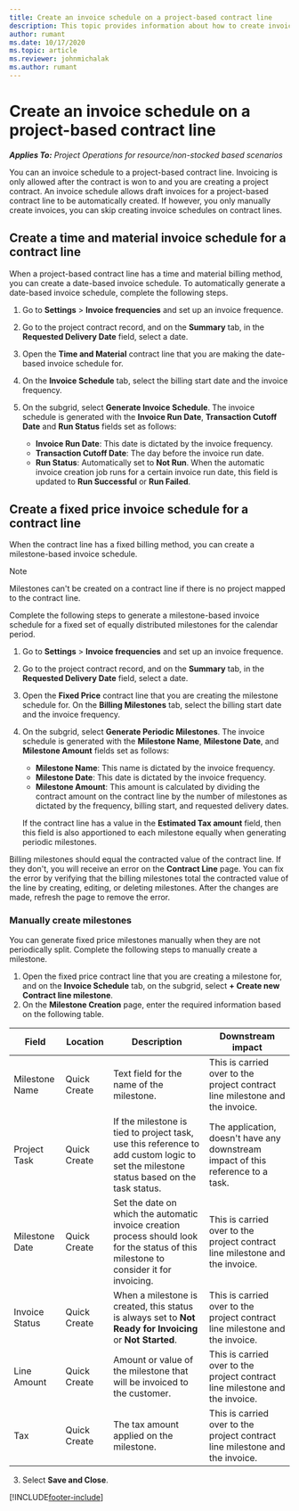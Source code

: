 ```yaml
---
title: Create an invoice schedule on a project-based contract line
description: This topic provides information about how to create invoice schedules and milestones on contract lines. 
author: rumant
ms.date: 10/17/2020
ms.topic: article
ms.reviewer: johnmichalak
ms.author: rumant
---
```


# Create an invoice schedule on a project-based contract line 

_**Applies To:** Project Operations for resource/non-stocked based scenarios_

You can an invoice schedule to a  project-based contract line. Invoicing is only allowed after the contract is won to and you are creating a project contract. An invoice schedule allows draft invoices for a project-based contract line to be automatically created. If however, you only manually create invoices, you can skip creating invoice schedules on contract lines.

## Create a time and material invoice schedule for a contract line

When a project-based contract line has a time and material billing method, you can create a date-based invoice schedule. To automatically generate a date-based invoice schedule, complete the following steps.

1. Go to **Settings** > **Invoice frequencies** and set up an invoice frequence.
2. Go to the project contract record, and on the **Summary** tab, in the **Requested Delivery Date** field, select a date.
3. Open the **Time and Material** contract line that you are making the date-based invoice schedule for. 
4. On the **Invoice Schedule** tab, select the billing start date and the invoice frequency.
5. On the subgrid, select **Generate Invoice Schedule**. The invoice schedule is generated with the **Invoice Run Date**, **Transaction Cutoff Date** and **Run Status** fields set as follows:

    - **Invoice Run Date**: This date is dictated by the invoice frequency.
    - **Transaction Cutoff Date**: The day before the invoice run date.
    - **Run Status**: Automatically set to **Not Run**. When the automatic invoice creation job runs for a certain invoice run date, this field is updated to **Run Successful** or **Run Failed**.

## Create a fixed price invoice schedule for a contract line

When the contract line has a fixed billing method, you can create a milestone-based invoice schedule. 

> [!NOTE]
> Milestones can't be created on a contract line if there is no project mapped to the contract line.

Complete the following steps to generate a milestone-based invoice schedule for a fixed set of equally distributed milestones for the calendar period.

1. Go to **Settings** > **Invoice frequencies** and set up an invoice frequence.
2. Go to the project contract record, and on the **Summary** tab, in the **Requested Delivery Date** field, select a date.
3. Open the **Fixed Price** contract line that you are creating the milestone schedule for. On the **Billing Milestones** tab, select the billing start date and the invoice frequency. 
4. On the subgrid, select **Generate Periodic Milestones**. The  invoice schedule is generated with the **Milestone Name**, **Milestone Date**, and **Milestone Amount** fields set as follows:

    - **Milestone Name**: This name is dictated by the invoice frequency.
    - **Milestone Date**: This date is dictated by the invoice frequency.
    - **Milestone Amount**: This amount is calculated by dividing the contract amount on the contract line by the number of milestones as dictated by the frequency, billing start, and requested delivery dates.

    If the contract line has a value in the **Estimated Tax amount** field, then this field is also apportioned to each milestone equally when generating periodic milestones.

Billing milestones should equal the contracted value of the contract line. If they don't, you will receive an  error on the **Contract Line** page. You can fix the error by verifying that the billing milestones total the contracted value of the line by creating, editing, or deleting milestones. After the changes are made, refresh the page to remove the error.

### Manually create milestones

You can generate fixed price milestones manually when they are not periodically split. Complete the following steps to manually create a milestone.

1. Open the fixed price contract line that you are creating a milestone for, and on the **Invoice Schedule** tab, on the subgrid, select **+ Create new Contract line milestone**. 
2. On the **Milestone Creation** page, enter the required information based on the following table.

| Field | Location | Description | Downstream impact |
| --- | --- | --- | --- |
| Milestone Name | Quick Create | Text field for the name of the milestone. | This is carried over to the project contract line milestone and the invoice. |
| Project Task | Quick Create | If the milestone is tied to project task, use this reference to add custom logic to set the milestone status based on the task status. | The application, doesn't have any downstream impact of this reference to a task. |
| Milestone Date | Quick Create | Set the date on which the automatic invoice creation process should look for the status of this milestone to consider it for invoicing. | This is carried over to the project contract line milestone and the invoice. |
| Invoice Status | Quick Create | When a milestone is created, this status is always set to **Not Ready for Invoicing** or **Not Started**. | This is carried over to the project contract line milestone and the invoice. |
| Line Amount | Quick Create | Amount or value of the milestone that will be invoiced to the customer. | This is carried over to the project contract line milestone and the invoice. |
| Tax | Quick Create | The tax amount applied on the milestone. | This is carried over to the project contract line milestone and the invoice. |

3. Select **Save and Close**.


[!INCLUDE[footer-include](../includes/footer-banner.md)]